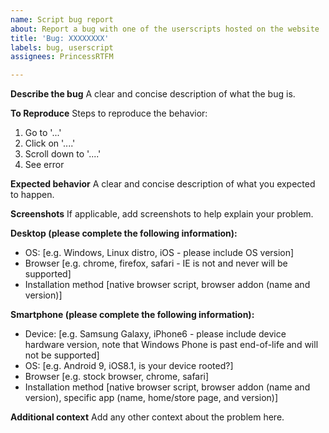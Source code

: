 ```yaml
---
name: Script bug report
about: Report a bug with one of the userscripts hosted on the website
title: 'Bug: XXXXXXXX'
labels: bug, userscript
assignees: PrincessRTFM

---
```


**Describe the bug**
A clear and concise description of what the bug is.

**To Reproduce**
Steps to reproduce the behavior:
1. Go to '...'
2. Click on '....'
3. Scroll down to '....'
4. See error

**Expected behavior**
A clear and concise description of what you expected to happen.

**Screenshots**
If applicable, add screenshots to help explain your problem.

**Desktop (please complete the following information):**
 - OS: [e.g. Windows, Linux distro, iOS - please include OS version]
 - Browser [e.g. chrome, firefox, safari - IE is not and never will be supported]
 - Installation method [native browser script, browser addon (name and version)]

**Smartphone (please complete the following information):**
 - Device: [e.g. Samsung Galaxy, iPhone6 - please include device hardware version, note that Windows Phone is past end-of-life and will not be supported]
 - OS: [e.g. Android 9, iOS8.1, is your device rooted?]
 - Browser [e.g. stock browser, chrome, safari]
 - Installation method [native browser script, browser addon (name and version), specific app (name, home/store page, and version)]

**Additional context**
Add any other context about the problem here.
